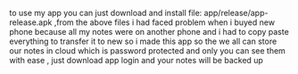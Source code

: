 to use my app you can just download and install file: app/release/app-release.apk ,from the above files
i had faced problem when i buyed new phone because all my notes were on another phone and i had to copy paste everything to transfer it to new so i made this app so the we all can store our notes in cloud which is password protected and only you can see them with ease , just download app login and your notes will be backed up 
